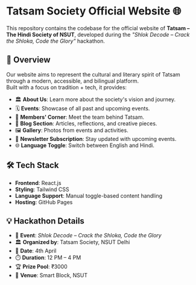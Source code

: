 # Tatsam Society Official Website 🌐

This repository contains the codebase for the official website of **Tatsam – The Hindi Society of NSUT**, developed during the *"Shlok Decode – Crack the Shloka, Code the Glory"* hackathon.

## 🚀 Overview

Our website aims to represent the cultural and literary spirit of Tatsam through a modern, accessible, and bilingual platform.  
Built with a focus on tradition + tech, it provides:

- 🏛️ **About Us**: Learn more about the society's vision and journey.
- 🗓️ **Events**: Showcase of all past and upcoming events.
- 👥 **Members' Corner**: Meet the team behind Tatsam.
- 📝 **Blog Section**: Articles, reflections, and creative pieces.
- 🖼️ **Gallery**: Photos from events and activities.
- 📨 **Newsletter Subscription**: Stay updated with upcoming events.
- 🌐 **Language Toggle**: Switch between English and Hindi.

## 🛠️ Tech Stack

- **Frontend**: React.js  
- **Styling**: Tailwind CSS  
- **Language Support**: Manual toggle-based content handling  
- **Hosting**: GitHub Pages 

## 💡 Hackathon Details

- 📌 **Event**: *Shlok Decode – Crack the Shloka, Code the Glory*  
- 🏛️ **Organized by**: Tatsam Society, NSUT Delhi  
- 📆 **Date**: 4th April  
- ⏱️ **Duration**: 12 PM – 4 PM  
- 🏆 **Prize Pool**: ₹3000  
- 📍 **Venue**: Smart Block, NSUT

